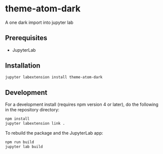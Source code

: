# theme-atom-dark

A one dark import into jupyter lab

## Prerequisites

* JupyterLab

## Installation

```bash
jupyter labextension install theme-atom-dark
```

## Development

For a development install (requires npm version 4 or later), do the following in the repository directory:

```bash
npm install
jupyter labextension link .
```

To rebuild the package and the JupyterLab app:

```bash
npm run build
jupyter lab build
```
